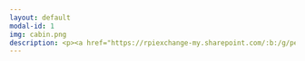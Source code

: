 ```yaml
---
layout: default
modal-id: 1
img: cabin.png
description: <p><a href="https://rpiexchange-my.sharepoint.com/:b:/g/personal/bowerj6_rpi_edu/Echqe1Y5CbJArXlAMGQkZywB5SCI71z8TX57iwtMhbZdGw"> Link to Full Resume (PDF)</a></p><br><a href= "blah blah blah blah blah blah blah blah blah blahblah blah blah blah blahblah blah blah blah blahblah blah blah blah blahblah blah blah blah blahblah blah blah blah blahblah blah blah blah blahblah blah blah blah blahblah blah blah blah blahblah blah blah blah blahblah blah blah blah blahblah blah blah blah blahblah blah blah blah blahblah blah blah blah blahblah blah blah blah blahblah blah blah blah blahblah blah blah blah blahblah blah blah blah blahblah blah blah blah blahblah blah blah blah blahblah blah blah blah blahblah blah blah blah blahblah blah blah blah blahblah blah blah blah blahblah blah blah blah blahblah blah blah blah blahblah blah blah blah blahblah blah blah blah blahblah blah blah blah blahblah blah blah blah blahblah blah blah blah blahblah blah blah blah blahblah blah blah blah blahblah blah blah blah blahblah blah blah blah blahblah blah blah blah blahblah blah blah blah blahblah blah blah blah blah"</a>
---
```

